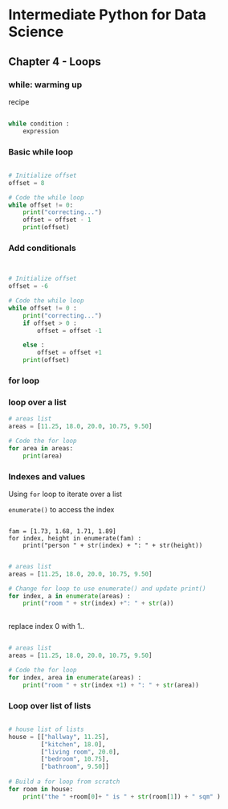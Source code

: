 # Intermediate Python for Data Science

## Chapter 4 - Loops

### while: warming up

recipe

```python

while condition :
    expression

```

### Basic while loop


```python

# Initialize offset
offset = 8

# Code the while loop
while offset != 0:
    print("correcting...")
    offset = offset - 1
    print(offset)

```


### Add conditionals

```python


# Initialize offset
offset = -6

# Code the while loop
while offset != 0 :
    print("correcting...")
    if offset > 0 :
        offset = offset -1 

    else : 
        offset = offset +1
    print(offset)

```

### for loop

### loop over a list

```python
# areas list
areas = [11.25, 18.0, 20.0, 10.75, 9.50]

# Code the for loop
for area in areas:
    print(area)


```


### Indexes and values

Using `for` loop to iterate over a list

`enumerate()` to access the index

```

fam = [1.73, 1.68, 1.71, 1.89]
for index, height in enumerate(fam) :
    print("person " + str(index) + ": " + str(height))

```

```python

# areas list
areas = [11.25, 18.0, 20.0, 10.75, 9.50]

# Change for loop to use enumerate() and update print()
for index, a in enumerate(areas) :
    print("room " + str(index) +": " + str(a))
    
```

replace index 0 with 1..

```python

# areas list
areas = [11.25, 18.0, 20.0, 10.75, 9.50]

# Code the for loop
for index, area in enumerate(areas) :
    print("room " + str(index +1) + ": " + str(area))

```

### Loop over list of lists

```python

# house list of lists
house = [["hallway", 11.25], 
         ["kitchen", 18.0], 
         ["living room", 20.0], 
         ["bedroom", 10.75], 
         ["bathroom", 9.50]]
         
# Build a for loop from scratch
for room in house:
    print("the " +room[0]+ " is " + str(room[1]) + " sqm" )

```


